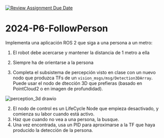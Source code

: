 [![Review Assignment Due Date](https://classroom.github.com/assets/deadline-readme-button-24ddc0f5d75046c5622901739e7c5dd533143b0c8e959d652212380cedb1ea36.svg)](https://classroom.github.com/a/-aAhKZ9L)
# 2024-P6-FollowPerson

Implementa una aplicación ROS 2 que siga a una persona a un metro:
1. El robot debe acercarse y mantener la distancia de 1 metro a ella
2. Siempre ha de orientarse a la persona

1. Completa el subsistema de percepción visto en clase con un nuevo nodo que produzca TFs de un `vision_msgs/msg/Detection3DArray`. Puede usar el nodo de dtección 3D que prefieras (basado en PointCloud2 o en imagen de profundidad).

![perception_3d drawio](https://github.com/Docencia-fmrico/2024-P6-FollowPerson/assets/3810011/6064ae73-ff19-4f78-baf8-701efb2783ff)

2. El nodo de control es un LifeCycle Node que empieza desactivado, y comienza su labor cuando está activo.
3. Haz que cuando no vea a una persona, la busque.
4. Una vez encontrada, usa un PID para aproximarse a la TF que haya producido la detección de la persona.


   
